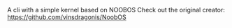 A cli with a simple kernel based on NOOBOS
Check out the original creator:
https://github.com/vinsdragonis/NoobOS
